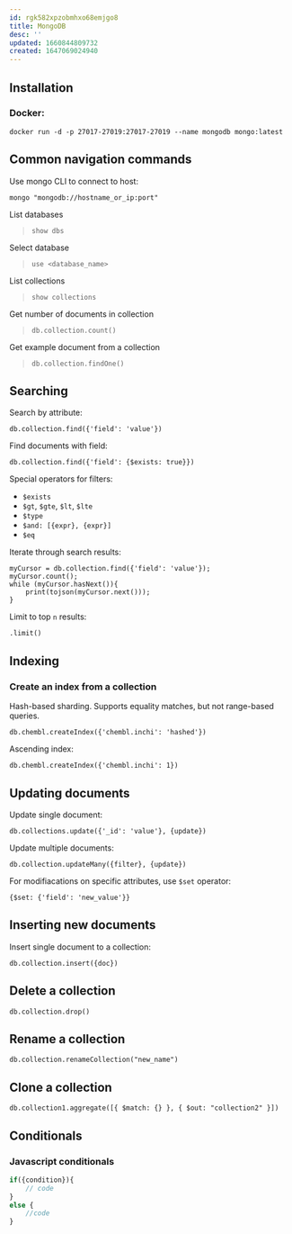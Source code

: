 ```yaml
---
id: rgk582xpzobmhxo68emjgo8
title: MongoDB
desc: ''
updated: 1660844809732
created: 1647069024940
---
```


## Installation

### Docker:

`docker run -d -p 27017-27019:27017-27019 --name mongodb mongo:latest`

## Common navigation commands

Use mongo CLI to connect to host:

```
mongo "mongodb://hostname_or_ip:port"
```

List databases
>`show dbs`

Select database
> `use <database_name>`

List collections
> `show collections`

Get number of documents in collection
> `db.collection.count()`

Get example document from a collection
> `db.collection.findOne()`

## Searching

Search by attribute:

```
db.collection.find({'field': 'value'})
```

Find documents with field:

```
db.collection.find({'field': {$exists: true}})
```

Special operators for filters:

* `$exists`
* `$gt`, `$gte`, `$lt`, `$lte`
* `$type`
* `$and: [{expr}, {expr}]`
* `$eq`

Iterate through search results:

```
myCursor = db.collection.find({'field': 'value'});
myCursor.count();
while (myCursor.hasNext()){
    print(tojson(myCursor.next()));
}
```

Limit to top `n` results:

`.limit()`

## Indexing

### Create an index from a collection

Hash-based sharding. Supports equality matches, but not range-based queries.

`db.chembl.createIndex({'chembl.inchi': 'hashed'})`

Ascending index:

`db.chembl.createIndex({'chembl.inchi': 1})`

## Updating documents

Update single document:

`db.collections.update({'_id': 'value'}, {update})`

Update multiple documents:

`db.collection.updateMany({filter}, {update})`

For modifiacations on specific attributes, use `$set` operator:

`{$set: {'field': 'new_value'}}`

## Inserting new documents

Insert single document to a collection:

`db.collection.insert({doc})`


## Delete a collection

`db.collection.drop()`

## Rename a collection

`db.collection.renameCollection("new_name")`

## Clone a collection

`db.collection1.aggregate([{ $match: {} }, { $out: "collection2" }])`

## Conditionals



### Javascript conditionals

```js
if({condition}){
    // code
}
else {
    //code
}
```
